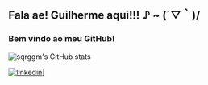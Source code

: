 ## Fala ae! Guilherme aqui!!!   ♪ ~ (´▽｀)/
### Bem vindo ao meu GitHub!

![sqrggm's GitHub stats](https://github-readme-stats.vercel.app/api?username=sqrggm&theme=ocean_dark)

[![linkedin](https://img.shields.io/badge/LinkedIn-0077B5?style=for-the-badge&logo=linkedin&logoColor=white)](https://www.linkedin.com/in/sqrggm/)]

